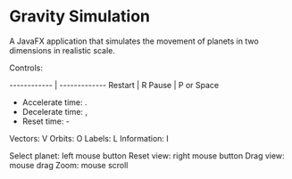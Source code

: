 # Gravity Simulation
A JavaFX application that simulates the movement of planets in two dimensions in realistic scale.

Controls:

------------ | -------------
Restart | R
Pause | P or Space
* Accelerate time: .
* Decelerate time: ,
* Reset time: -

Vectors: V
Orbits: O
Labels: L
Information: I

Select planet: left mouse button
Reset view: right mouse button
Drag view: mouse drag
Zoom: mouse scroll
